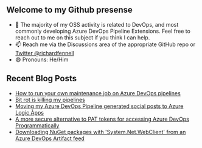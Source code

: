 ## Welcome to my Github presense

- 💬 The majority of my OSS activity is related to DevOps, and most commonly developing Azure DevOps Pipeline Extensions. Feel free to reach out to me on this subject if you think I can help.
- 📫 Reach me via the Discussions area of the appropriate GitHub repo or [Twitter @richardfennell](https://twitter.com/richardfennell)
- 😄 Pronouns: He/Him

## Recent Blog Posts
<!-- BLOG-POST-LIST:START -->
- [How to run your own maintenance job on Azure DevOps pipelines](https://blogs.blackmarble.co.uk/rfennell/how-to-run-your-own-maintainance-job-on-azure-devops-pipelines/)
- [Bit rot is killing my pipelines](https://blogs.blackmarble.co.uk/rfennell/bit-rot-is-killing-my-pipelines/)
- [Moving my Azure DevOps Pipeline generated social posts to Azure Logic Apps](https://blogs.blackmarble.co.uk/rfennell/moving-my-azure-devops-pipeline-social-posts-to-logic-apps/)
- [A more secure alternative to PAT tokens for accessing Azure DevOps Programmatically](https://blogs.blackmarble.co.uk/rfennell/a-more-secure-alternative-to-pat-tokens-for-azure-devops/)
- [Downloading NuGet packages with &#39;System.Net.WebClient&#39; from an Azure DevOps Artifact feed](https://blogs.blackmarble.co.uk/rfennell/downloading-nuget-packages-with-system.net.webclient/)
<!-- BLOG-POST-LIST:END -->


<!--
**rfennell/rfennell** is a ✨ _special_ ✨ repository because its `README.md` (this file) appears on your GitHub profile.

Here are some ideas to get you started:

- 🔭 I’m currently working on ...
- 🌱 I’m currently learning ...
- 👯 I’m looking to collaborate on ...
- 🤔 I’m looking for help with ...
- 💬 Ask me about ...
- 📫 How to reach me: ...
- 😄 Pronouns: ...
- ⚡ Fun fact: ...
-->

